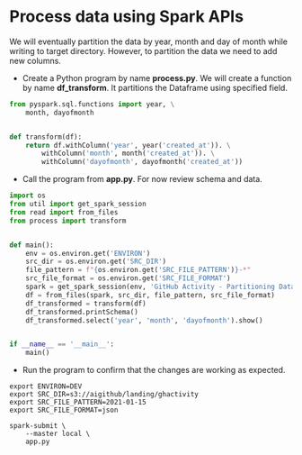# Process data using Spark APIs

We will eventually partition the data by year, month and day of month while writing to target directory. However, to partition the data we need to add new columns.
* Create a Python program by name **process.py**. We will create a function by name **df_transform**. It partitions the Dataframe using specified field.

```python
from pyspark.sql.functions import year, \
    month, dayofmonth


def transform(df):
    return df.withColumn('year', year('created_at')). \
        withColumn('month', month('created_at')). \
        withColumn('dayofmonth', dayofmonth('created_at'))
```

* Call the program from **app.py**. For now review schema and data.

```python
import os
from util import get_spark_session
from read import from_files
from process import transform


def main():
    env = os.environ.get('ENVIRON')
    src_dir = os.environ.get('SRC_DIR')
    file_pattern = f"{os.environ.get('SRC_FILE_PATTERN')}-*"
    src_file_format = os.environ.get('SRC_FILE_FORMAT')
    spark = get_spark_session(env, 'GitHub Activity - Partitioning Data')
    df = from_files(spark, src_dir, file_pattern, src_file_format)
    df_transformed = transform(df)
    df_transformed.printSchema()
    df_transformed.select('year', 'month', 'dayofmonth').show()


if __name__ == '__main__':
    main()
```
* Run the program to confirm that the changes are working as expected.

```
export ENVIRON=DEV
export SRC_DIR=s3://aigithub/landing/ghactivity
export SRC_FILE_PATTERN=2021-01-15
export SRC_FILE_FORMAT=json

spark-submit \
    --master local \
    app.py
```
